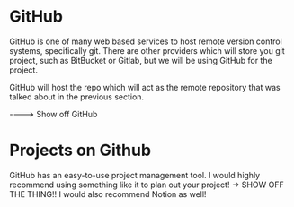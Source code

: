 # GitHub

GitHub is one of many web based services to host remote version control systems, specifically git.
There are other providers which will store you git project, such as BitBucket or Gitlab, but
we will be using GitHub for the project. 

GitHub will host the repo which will act as the remote repository that was talked about in the previous section.

----> Show off GitHub

# Projects on Github

GitHub has an easy-to-use project management tool.
I would highly recommend using something like it to plan out your project!
-> SHOW OFF THE THING!!
I would also recommend Notion as well!

